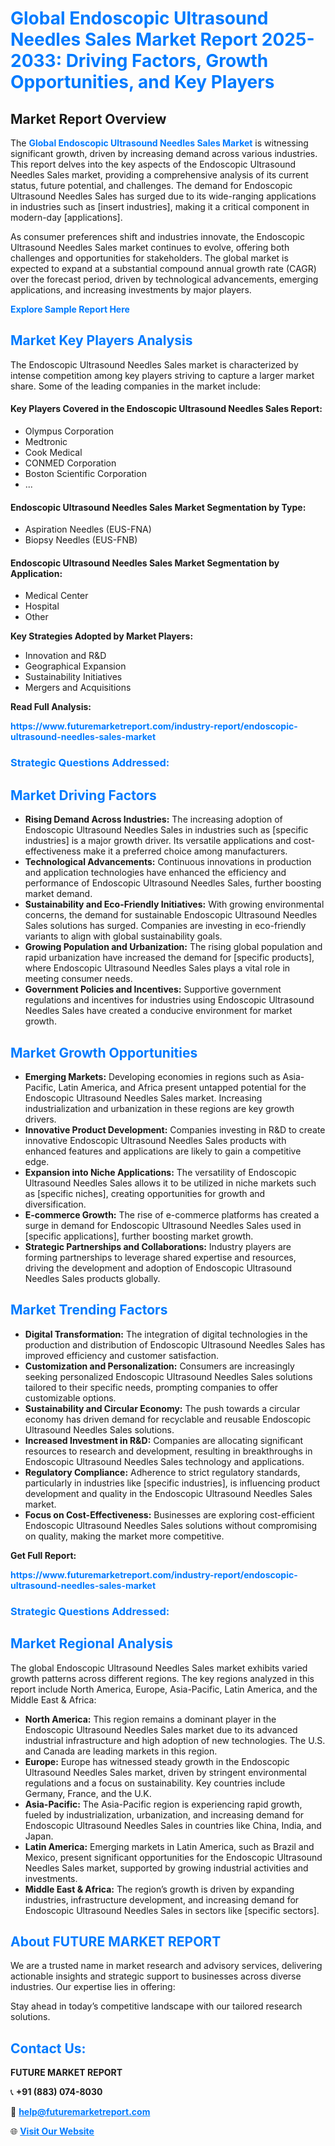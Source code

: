 <h1 style="color: #007BFF;">Global Endoscopic Ultrasound Needles Sales Market Report 2025-2033: Driving Factors, Growth Opportunities, and Key Players</h1>

<section id="overview">
<h2>Market Report Overview</h2>
<p>The <a href="https://www.futuremarketreport.com/industry-report/endoscopic-ultrasound-needles-sales-market" style="color: #007BFF; text-decoration: none;"><strong>Global Endoscopic Ultrasound Needles Sales Market</strong></a> is witnessing significant growth, driven by increasing demand across various industries. This report delves into the key aspects of the Endoscopic Ultrasound Needles Sales market, providing a comprehensive analysis of its current status, future potential, and challenges. The demand for Endoscopic Ultrasound Needles Sales has surged due to its wide-ranging applications in industries such as [insert industries], making it a critical component in modern-day [applications].</p>
<p>As consumer preferences shift and industries innovate, the Endoscopic Ultrasound Needles Sales market continues to evolve, offering both challenges and opportunities for stakeholders. The global market is expected to expand at a substantial compound annual growth rate (CAGR) over the forecast period, driven by technological advancements, emerging applications, and increasing investments by major players.</p>
</section>

<section id="overview">
<p><a href="https://www.futuremarketreport.com/request-sample/reportId=103886" style="color: #007BFF; text-decoration: none;"><strong>Explore Sample Report Here</strong></a></p>
</section>

<section id="key-players">
<h2 style="color: #007BFF;">Market Key Players Analysis</h2>
<p>The Endoscopic Ultrasound Needles Sales market is characterized by intense competition among key players striving to capture a larger market share. Some of the leading companies in the market include:</p>
<h4>Key Players Covered in the Endoscopic Ultrasound Needles Sales Report:</h4>
<ul><li>Olympus Corporation</li><li>Medtronic</li><li>Cook Medical</li><li>CONMED Corporation</li><li>Boston Scientific Corporation</li><li>...</li></ul>
<h4>Endoscopic Ultrasound Needles Sales Market Segmentation by Type:</h4>
<ul><li>Aspiration Needles (EUS-FNA)</li><li>Biopsy Needles (EUS-FNB)</li></ul>

<h4>Endoscopic Ultrasound Needles Sales Market Segmentation by Application:</h4>
<ul><li>Medical Center</li><li>Hospital</li><li>Other</li></ul>
<p><strong>Key Strategies Adopted by Market Players:</strong></p>
<ul>
<li>Innovation and R&D</li>
<li>Geographical Expansion</li>
<li>Sustainability Initiatives</li>
<li>Mergers and Acquisitions</li>
</ul>
</section>

<section>
<p><strong>Read Full Analysis: </strong></p><a href="https://www.futuremarketreport.com/industry-report/endoscopic-ultrasound-needles-sales-market" style="color: #007BFF; text-decoration: none;"><strong>https://www.futuremarketreport.com/industry-report/endoscopic-ultrasound-needles-sales-market</strong></a>
<h3 style="color: #007BFF;">Strategic Questions Addressed:</h3>
</section>

<section id="driving-factors">
<h2 style="color: #007BFF;">Market Driving Factors</h2>
<ul>
<li><strong>Rising Demand Across Industries:</strong> The increasing adoption of Endoscopic Ultrasound Needles Sales in industries such as [specific industries] is a major growth driver. Its versatile applications and cost-effectiveness make it a preferred choice among manufacturers.</li>
<li><strong>Technological Advancements:</strong> Continuous innovations in production and application technologies have enhanced the efficiency and performance of Endoscopic Ultrasound Needles Sales, further boosting market demand.</li>
<li><strong>Sustainability and Eco-Friendly Initiatives:</strong> With growing environmental concerns, the demand for sustainable Endoscopic Ultrasound Needles Sales solutions has surged. Companies are investing in eco-friendly variants to align with global sustainability goals.</li>
<li><strong>Growing Population and Urbanization:</strong> The rising global population and rapid urbanization have increased the demand for [specific products], where Endoscopic Ultrasound Needles Sales plays a vital role in meeting consumer needs.</li>
<li><strong>Government Policies and Incentives:</strong> Supportive government regulations and incentives for industries using Endoscopic Ultrasound Needles Sales have created a conducive environment for market growth.</li>
</ul>
</section>

<section id="growth-opportunities">
<h2 style="color: #007BFF;">Market Growth Opportunities</h2>
<ul>
<li><strong>Emerging Markets:</strong> Developing economies in regions such as Asia-Pacific, Latin America, and Africa present untapped potential for the Endoscopic Ultrasound Needles Sales market. Increasing industrialization and urbanization in these regions are key growth drivers.</li>
<li><strong>Innovative Product Development:</strong> Companies investing in R&D to create innovative Endoscopic Ultrasound Needles Sales products with enhanced features and applications are likely to gain a competitive edge.</li>
<li><strong>Expansion into Niche Applications:</strong> The versatility of Endoscopic Ultrasound Needles Sales allows it to be utilized in niche markets such as [specific niches], creating opportunities for growth and diversification.</li>
<li><strong>E-commerce Growth:</strong> The rise of e-commerce platforms has created a surge in demand for Endoscopic Ultrasound Needles Sales used in [specific applications], further boosting market growth.</li>
<li><strong>Strategic Partnerships and Collaborations:</strong> Industry players are forming partnerships to leverage shared expertise and resources, driving the development and adoption of Endoscopic Ultrasound Needles Sales products globally.</li>
</ul>
</section>

<section id="trending-factors">
<h2 style="color: #007BFF;">Market Trending Factors</h2>
<ul>
<li><strong>Digital Transformation:</strong> The integration of digital technologies in the production and distribution of Endoscopic Ultrasound Needles Sales has improved efficiency and customer satisfaction.</li>
<li><strong>Customization and Personalization:</strong> Consumers are increasingly seeking personalized Endoscopic Ultrasound Needles Sales solutions tailored to their specific needs, prompting companies to offer customizable options.</li>
<li><strong>Sustainability and Circular Economy:</strong> The push towards a circular economy has driven demand for recyclable and reusable Endoscopic Ultrasound Needles Sales solutions.</li>
<li><strong>Increased Investment in R&D:</strong> Companies are allocating significant resources to research and development, resulting in breakthroughs in Endoscopic Ultrasound Needles Sales technology and applications.</li>
<li><strong>Regulatory Compliance:</strong> Adherence to strict regulatory standards, particularly in industries like [specific industries], is influencing product development and quality in the Endoscopic Ultrasound Needles Sales market.</li>
<li><strong>Focus on Cost-Effectiveness:</strong> Businesses are exploring cost-efficient Endoscopic Ultrasound Needles Sales solutions without compromising on quality, making the market more competitive.</li>
</ul>
</section>

<section>
<p><strong>Get Full Report: </strong></p><a href="https://www.futuremarketreport.com/industry-report/endoscopic-ultrasound-needles-sales-market" style="color: #007BFF; text-decoration: none;"><strong>https://www.futuremarketreport.com/industry-report/endoscopic-ultrasound-needles-sales-market</strong></a>
<h3 style="color: #007BFF;">Strategic Questions Addressed:</h3>
</section>


<section id="regional-analysis">
<h2 style="color: #007BFF;">Market Regional Analysis</h2>
<p>The global Endoscopic Ultrasound Needles Sales market exhibits varied growth patterns across different regions. The key regions analyzed in this report include North America, Europe, Asia-Pacific, Latin America, and the Middle East & Africa:</p>
<ul>
<li><strong>North America:</strong> This region remains a dominant player in the Endoscopic Ultrasound Needles Sales market due to its advanced industrial infrastructure and high adoption of new technologies. The U.S. and Canada are leading markets in this region.</li>
<li><strong>Europe:</strong> Europe has witnessed steady growth in the Endoscopic Ultrasound Needles Sales market, driven by stringent environmental regulations and a focus on sustainability. Key countries include Germany, France, and the U.K.</li>
<li><strong>Asia-Pacific:</strong> The Asia-Pacific region is experiencing rapid growth, fueled by industrialization, urbanization, and increasing demand for Endoscopic Ultrasound Needles Sales in countries like China, India, and Japan.</li>
<li><strong>Latin America:</strong> Emerging markets in Latin America, such as Brazil and Mexico, present significant opportunities for the Endoscopic Ultrasound Needles Sales market, supported by growing industrial activities and investments.</li>
<li><strong>Middle East & Africa:</strong> The region’s growth is driven by expanding industries, infrastructure development, and increasing demand for Endoscopic Ultrasound Needles Sales in sectors like [specific sectors].</li>
</ul>
</section>

<footer>
<h2 style="color: #007BFF;">About FUTURE MARKET REPORT</h2>
<p>We are a trusted name in market research and advisory services, delivering actionable insights and strategic support to businesses across diverse industries. Our expertise lies in offering:</p>

<p>Stay ahead in today’s competitive landscape with our tailored research solutions.</p>

<h2 style="color: #007BFF;">Contact Us:</h2>
<p><strong>FUTURE MARKET REPORT</strong></p>
<p>📞 <strong>+91 (883) 074-8030</strong></p>
<p>📧 <strong><a href="mailto:help@futuremarketreport.com" style="color: #007BFF;">help@futuremarketreport.com</a></strong></p>
<p>🌐 <strong><a href="https://www.futuremarketreport.com/" style="color: #007BFF;">Visit Our Website</a></strong></p>
</footer>